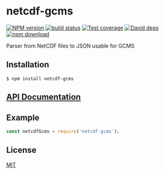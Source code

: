 # netcdf-gcms

  [![NPM version][npm-image]][npm-url]
  [![build status][travis-image]][travis-url]
  [![Test coverage][coveralls-image]][coveralls-url]
  [![David deps][david-image]][david-url]
  [![npm download][download-image]][download-url]
  
Parser from NetCDF files to JSON usable for GCMS

## Installation

`$ npm install netcdf-gcms`

## [API Documentation](https://cheminfo-js.github.io/netcdf-gcms/)

## Example

```js
const netcdfGcms = require('netcdf-gcms');
```


## License

[MIT](./LICENSE)

[npm-image]: https://img.shields.io/npm/v/netcdf-gcms.svg?style=flat-square
[npm-url]: https://npmjs.org/package/netcdf-gcms
[travis-image]: https://img.shields.io/travis/cheminfo-js/netcdf-gcms/master.svg?style=flat-square
[travis-url]: https://travis-ci.org/cheminfo-js/netcdf-gcms
[coveralls-image]: https://img.shields.io/coveralls/cheminfo-js/netcdf-gcms.svg?style=flat-square
[coveralls-url]: https://coveralls.io/github/cheminfo-js/netcdf-gcms
[david-image]: https://img.shields.io/david/cheminfo-js/netcdf-gcms.svg?style=flat-square
[david-url]: https://david-dm.org/cheminfo-js/netcdf-gcms
[download-image]: https://img.shields.io/npm/dm/netcdf-gcms.svg?style=flat-square
[download-url]: https://npmjs.org/package/netcdf-gcms
